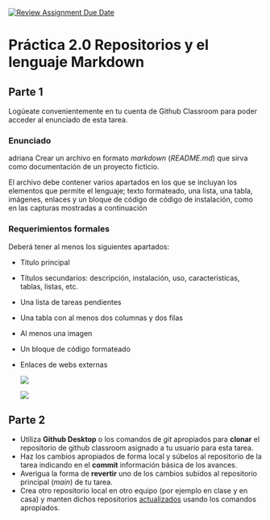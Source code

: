 [![Review Assignment Due Date](https://classroom.github.com/assets/deadline-readme-button-22041afd0340ce965d47ae6ef1cefeee28c7c493a6346c4f15d667ab976d596c.svg)](https://classroom.github.com/a/gZO1xEiO)
# Práctica 2.0 Repositorios y el lenguaje Markdown 

## Parte 1

Logúeate convenientemente en tu cuenta de Github Classroom para poder acceder al enunciado de esta tarea.

### Enunciado


adriana
 Crear un archivo en formato *markdown* (*README.md*) que sirva como documentación de un proyecto ficticio.
 
 El archivo debe contener varios apartados en los que se incluyan los elementos que permite el lenguaje; texto formateado, una lista, una tabla, imágenes, enlaces y un bloque de código de código de instalación, como en las capturas mostradas a continuación


### Requerimientos formales

Deberá tener al menos los siguientes apartados:

 - Título principal
 - Títulos secundarios: descripción, instalación, uso, características, tablas, listas, etc.
 - Una lista de tareas pendientes
 - Una tabla con al menos dos columnas y dos filas
 - Al menos una imagen
 - Un bloque de código formateado
 - Enlaces de webs externas

    ![](media/parte1.png) 

    ![](media/parte2.png) 

## Parte 2

- Utiliza **Github Desktop** o los comandos de *git* apropiados para **clonar** el repositorio de github classroom asignado a tu usuario para esta tarea.
- Haz los cambios apropiados de forma local y súbelos al repositorio de la tarea indicando en el **commit** información básica de los avances.
- Averigua la forma de **revertir** uno de los cambios subidos al repositorio principal (*main*) de tu tarea.
- Crea otro repositorio local en otro equipo (por ejemplo en clase y en casa) y manten dichos repositorios <u>actualizados</u> usando los comandos apropiados.


